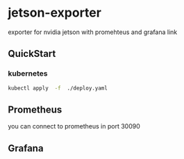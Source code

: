# jetson-exporter

 exporter for nvidia jetson with promehteus and grafana link 
 
## QuickStart
### kubernetes

```bash
kubectl apply  -f  ./deploy.yaml
```

## Prometheus

you can connect to prometheus in port 30090

## Grafana

